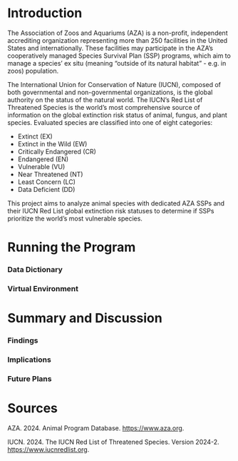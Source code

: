 # Introduction
The Association of Zoos and Aquariums (AZA) is a non-profit, independent accrediting organization representing more than 250 facilities in the United States and internationally. These facilities may participate in the AZA’s cooperatively managed Species Survival Plan (SSP) programs, which aim to manage a species’ ex situ (meaning “outside of its natural habitat” - e.g. in zoos) population. 

The International Union for Conservation of Nature (IUCN), composed of both governmental and non-governmental organizations, is the global authority on the status of the natural world. The IUCN’s Red List of Threatened Species is the world’s most comprehensive source of information on the global extinction risk status of animal, fungus, and plant species. Evaluated species are classified into one of eight categories: 
- Extinct (EX)
- Extinct in the Wild (EW)
- Critically Endangered (CR)
- Endangered (EN)
- Vulnerable (VU)
- Near Threatened (NT)
- Least Concern (LC)
- Data Deficient (DD)

This project aims to analyze animal species with dedicated AZA SSPs and their IUCN Red List global extinction risk statuses to determine if SSPs prioritize the world’s most vulnerable species. 

# Running the Program

### Data Dictionary

### Virtual Environment

# Summary and Discussion 

### Findings

### Implications

### Future Plans

# Sources
AZA. 2024. Animal Program Database. https://www.aza.org.

IUCN. 2024. The IUCN Red List of Threatened Species. Version 2024-2. https://www.iucnredlist.org.
